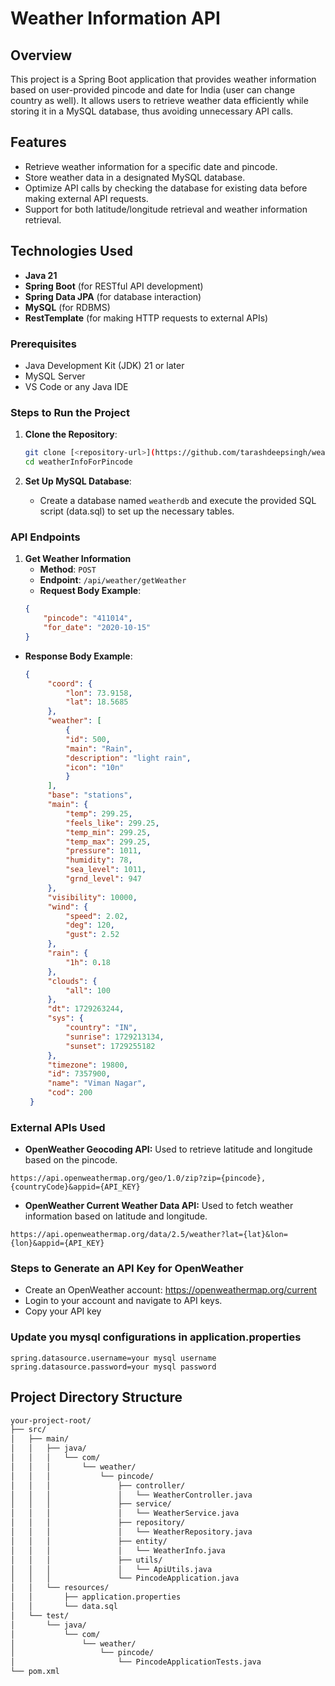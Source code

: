 # Weather Information API

## Overview
This project is a Spring Boot application that provides weather information based on user-provided pincode and date for India (user can change country as well). It allows users to retrieve weather data efficiently while storing it in a MySQL database, thus avoiding unnecessary API calls.


## Features
- Retrieve weather information for a specific date and pincode.
- Store weather data in a designated MySQL database.
- Optimize API calls by checking the database for existing data before making external API requests.
- Support for both latitude/longitude retrieval and weather information retrieval.

## Technologies Used
- **Java 21**
- **Spring Boot** (for RESTful API development)
- **Spring Data JPA** (for database interaction)
- **MySQL** (for RDBMS)
- **RestTemplate** (for making HTTP requests to external APIs)

### Prerequisites
- Java Development Kit (JDK) 21 or later
- MySQL Server
- VS Code or any Java IDE

### Steps to Run the Project
1. **Clone the Repository**:
    ```bash
    git clone [<repository-url>](https://github.com/tarashdeepsingh/weatherInfoForPincode.git)
    cd weatherInfoForPincode
    ```

2. **Set Up MySQL Database**:
    - Create a database named `weatherdb` and execute the provided SQL script (data.sql) to set up the necessary tables.

### API Endpoints
1. **Get Weather Information**
   - **Method**: `POST`
   - **Endpoint**: `/api/weather/getWeather`
   - **Request Body Example**:
   ```json
   {
       "pincode": "411014",
       "for_date": "2020-10-15"
   } 
- **Response Body Example**:
   ```json
   {
        "coord": {
            "lon": 73.9158,
            "lat": 18.5685
        },
        "weather": [
            {
            "id": 500,
            "main": "Rain",
            "description": "light rain",
            "icon": "10n"
            }
        ],
        "base": "stations",
        "main": {
            "temp": 299.25,
            "feels_like": 299.25,
            "temp_min": 299.25,
            "temp_max": 299.25,
            "pressure": 1011,
            "humidity": 78,
            "sea_level": 1011,
            "grnd_level": 947
        },
        "visibility": 10000,
        "wind": {
            "speed": 2.02,
            "deg": 120,
            "gust": 2.52
        },
        "rain": {
            "1h": 0.18
        },
        "clouds": {
            "all": 100
        },
        "dt": 1729263244,
        "sys": {
            "country": "IN",
            "sunrise": 1729213134,
            "sunset": 1729255182
        },
        "timezone": 19800,
        "id": 7357900,
        "name": "Viman Nagar",
        "cod": 200
    }
    ```

### External APIs Used
- **OpenWeather Geocoding API:** Used to retrieve latitude and longitude based on the pincode.

`https://api.openweathermap.org/geo/1.0/zip?zip={pincode},{countryCode}&appid={API_KEY}`

- **OpenWeather Current Weather Data API:** Used to fetch weather information based on latitude and longitude.

`https://api.openweathermap.org/data/2.5/weather?lat={lat}&lon={lon}&appid={API_KEY}`

### Steps to Generate an API Key for OpenWeather
- Create an OpenWeather account: https://openweathermap.org/current
- Login to your account and navigate to API keys.
- Copy your API key

### Update you mysql configurations in application.properties
`
spring.datasource.username=your mysql username
spring.datasource.password=your mysql password
`

## Project Directory Structure
``` bash
your-project-root/
├── src/
│   ├── main/
│   │   ├── java/
│   │   │   └── com/
│   │   │       └── weather/
│   │   │           └── pincode/
│   │   │               ├── controller/
│   │   │               │   └── WeatherController.java
│   │   │               ├── service/
│   │   │               │   └── WeatherService.java
│   │   │               ├── repository/
│   │   │               │   └── WeatherRepository.java
│   │   │               ├── entity/
│   │   │               │   └── WeatherInfo.java
│   │   │               ├── utils/
│   │   │               │   └── ApiUtils.java
│   │   │               └── PincodeApplication.java
│   │   └── resources/
│   │       ├── application.properties
│   │       └── data.sql
│   └── test/
│       └── java/
│           └── com/
│               └── weather/
│                   └── pincode/
│                       └── PincodeApplicationTests.java
└── pom.xml
```
